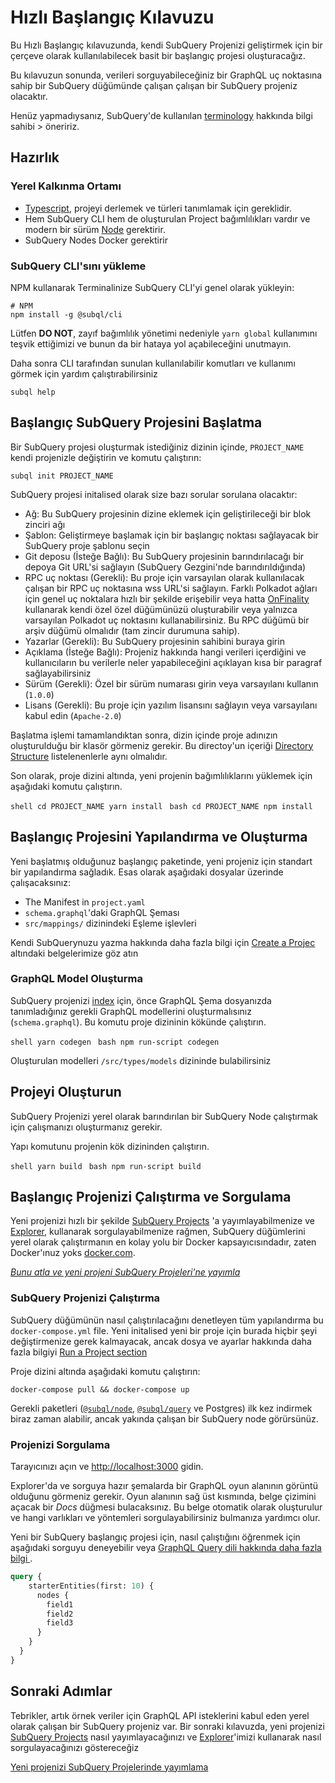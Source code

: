 # Hızlı Başlangıç Kılavuzu

Bu Hızlı Başlangıç kılavuzunda, kendi SubQuery Projenizi geliştirmek için bir çerçeve olarak kullanılabilecek basit bir başlangıç projesi oluşturacağız.

Bu kılavuzun sonunda, verileri sorguyabileceğiniz bir GraphQL uç noktasına sahip bir SubQuery düğümünde çalışan çalışan bir SubQuery projeniz olacaktır.

Henüz yapmadıysanız, SubQuery'de kullanılan [terminology](../#terminology) hakkında bilgi sahibi > öneririz.

## Hazırlık

### Yerel Kalkınma Ortamı

- [Typescript](https://www.typescriptlang.org/), projeyi derlemek ve türleri tanımlamak için gereklidir.
- Hem SubQuery CLI hem de oluşturulan Project bağımlılıkları vardır ve modern bir sürüm [Node](https://nodejs.org/en/) gerektirir.
- SubQuery Nodes Docker gerektirir

### SubQuery CLI'sını yükleme

NPM kullanarak Terminalinize SubQuery CLI'yi genel olarak yükleyin:

```shell
# NPM
npm install -g @subql/cli
```

Lütfen **DO NOT**, zayıf bağımlılık yönetimi nedeniyle `yarn global` kullanımını teşvik ettiğimizi ve bunun da bir hataya yol açabileceğini unutmayın.

Daha sonra CLI tarafından sunulan kullanılabilir komutları ve kullanımı görmek için yardım çalıştırabilirsiniz

```shell
subql help
```

## Başlangıç SubQuery Projesini Başlatma

Bir SubQuery projesi oluşturmak istediğiniz dizinin içinde, `PROJECT_NAME` kendi projenizle değiştirin ve komutu çalıştırın:

```shell
subql init PROJECT_NAME
```

SubQuery projesi initalised olarak size bazı sorular sorulana olacaktır:

- Ağ: Bu SubQuery projesinin dizine eklemek için geliştirileceği bir blok zinciri ağı
- Şablon: Geliştirmeye başlamak için bir başlangıç ​​noktası sağlayacak bir SubQuery proje şablonu seçin
- Git deposu (İsteğe Bağlı): Bu SubQuery projesinin barındırılacağı bir depoya Git URL'si sağlayın (SubQuery Gezgini'nde barındırıldığında)
- RPC uç noktası (Gerekli): Bu proje için varsayılan olarak kullanılacak çalışan bir RPC uç noktasına wss URL'si sağlayın. Farklı Polkadot ağları için genel uç noktalara hızlı bir şekilde erişebilir veya hatta [OnFinality](https://app.onfinality.io) kullanarak kendi özel özel düğümünüzü oluşturabilir veya yalnızca varsayılan Polkadot uç noktasını kullanabilirsiniz. Bu RPC düğümü bir arşiv düğümü olmalıdır (tam zincir durumuna sahip).
- Yazarlar (Gerekli): Bu SubQuery projesinin sahibini buraya girin
- Açıklama (İsteğe Bağlı): Projeniz hakkında hangi verileri içerdiğini ve kullanıcıların bu verilerle neler yapabileceğini açıklayan kısa bir paragraf sağlayabilirsiniz
- Sürüm (Gerekli): Özel bir sürüm numarası girin veya varsayılanı kullanın (`1.0.0`)
- Lisans (Gerekli): Bu proje için yazılım lisansını sağlayın veya varsayılanı kabul edin (`Apache-2.0`)

Başlatma işlemi tamamlandıktan sonra, dizin içinde proje adınızın oluşturulduğu bir klasör görmeniz gerekir. Bu directoy'un içeriği [Directory Structure](../create/introduction.md#directory-structure) listelenenlerle aynı olmalıdır.

Son olarak, proje dizini altında, yeni projenin bağımlılıklarını yüklemek için aşağıdaki komutu çalıştırın.

<CodeGroup> <CodeGroupItem title="YARN" active> `shell cd PROJECT_NAME yarn install ` </CodeGroupItem> <CodeGroupItem title="NPM"> `bash cd PROJECT_NAME npm install ` </CodeGroupItem> </CodeGroup>

## Başlangıç Projesini Yapılandırma ve Oluşturma

Yeni başlatmış olduğunuz başlangıç paketinde, yeni projeniz için standart bir yapılandırma sağladık. Esas olarak aşağıdaki dosyalar üzerinde çalışacaksınız:

- The Manifest in `project.yaml`
- `schema.graphql`'daki GraphQL Şeması
- `src/mappings/` dizinindeki Eşleme işlevleri

Kendi SubQuerynuzu yazma hakkında daha fazla bilgi için [ Create a Projec](../create/introduction.md) altındaki belgelerimize göz atın

### GraphQL Model Oluşturma

SubQuery projenizi [index](../run_publish/run.md) için, önce GraphQL Şema dosyanızda tanımladığınız gerekli GraphQL modellerini oluşturmalısınız (`schema.graphql`). Bu komutu proje dizininin kökünde çalıştırın.

<CodeGroup> <CodeGroupItem title="YARN" active> `shell yarn codegen ` </CodeGroupItem> <CodeGroupItem title="NPM"> `bash npm run-script codegen ` </CodeGroupItem> </CodeGroup>

Oluşturulan modelleri `/src/types/models` dizininde bulabilirsiniz

## Projeyi Oluşturun

SubQuery Projenizi yerel olarak barındırılan bir SubQuery Node çalıştırmak için çalışmanızı oluşturmanız gerekir.

Yapı komutunu projenin kök dizininden çalıştırın.

<CodeGroup> <CodeGroupItem title="YARN" active> `shell yarn build ` </CodeGroupItem> <CodeGroupItem title="NPM"> `bash npm run-script build ` </CodeGroupItem> </CodeGroup>

## Başlangıç Projenizi Çalıştırma ve Sorgulama

Yeni projenizi hızlı bir şekilde [SubQuery Projects](https://project.subquery.network) 'a yayımlayabilmenize ve [Explorer](https://explorer.subquery.network), kullanarak sorgulayabilmenize rağmen, SubQuery düğümlerini yerel olarak çalıştırmanın en kolay yolu bir Docker kapsayıcısındadır, zaten Docker'ınuz yoks [docker.com](https://docs.docker.com/get-docker/).

[_Bunu atla ve yeni projeni SubQuery Projeleri'ne yayımla_](../run_publish/publish.md)</em></a></em></a>

### SubQuery Projenizi Çalıştırma

SubQuery düğümünün nasıl çalıştırılacağını denetleyen tüm yapılandırma bu `docker-compose.yml` file. Yeni initalised yeni bir proje için burada hiçbir şeyi değiştirmenize gerek kalmayacak, ancak dosya ve ayarlar hakkında daha fazla bilgiyi [Run a Project section](../run_publish/run.md)

Proje dizini altında aşağıdaki komutu çalıştırın:

```shell
docker-compose pull && docker-compose up
```

Gerekli paketleri ([`@subql/node`](https://www.npmjs.com/package/@subql/node), [`@subql/query`](https://www.npmjs.com/package/@subql/query) ve Postgres) ilk kez indirmek biraz zaman alabilir, ancak yakında çalışan bir SubQuery node görürsünüz.

### Projenizi Sorgulama

Tarayıcınızı açın ve [http://localhost:3000](http://localhost:3000) gidin.

Explorer'da ve sorguya hazır şemalarda bir GraphQL oyun alanının görüntü olduğunu görmeniz gerekir. Oyun alanının sağ üst kısmında, belge çizimini açacak bir _Docs_ düğmesi bulacaksınız. Bu belge otomatik olarak oluşturulur ve hangi varlıkları ve yöntemleri sorgulayabilirsiniz bulmanıza yardımcı olur.

Yeni bir SubQuery başlangıç projesi için, nasıl çalıştığını öğrenmek için aşağıdaki sorguyu deneyebilir veya [GraphQL Query dili hakkında daha fazla bilgi ](../run_publish/graphql.md).

```graphql
query {
    starterEntities(first: 10) {
      nodes {
        field1
        field2
        field3
      }
    }
  }
}
```

## Sonraki Adımlar

Tebrikler, artık örnek veriler için GraphQL API isteklerini kabul eden yerel olarak çalışan bir SubQuery projeniz var. Bir sonraki kılavuzda, yeni projenizi [SubQuery Projects](https://project.subquery.network) nasıl yayımlayacağınızı ve [Explorer](https://explorer.subquery.network)'imizi kullanarak nasıl sorgulayacağınızı göstereceğiz

[Yeni projenizi SubQuery Projelerinde yayımlama](../run_publish/publish.md)
